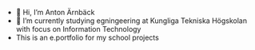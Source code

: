 - 👋 Hi, I’m Anton Ärnbäck
- 🌱 I’m currently studying egningeering at Kungliga Tekniska Högskolan with focus on Information Technology
- This is an e.portfolio for my school projects

<!---
arnbaeck/arnbaeck is a ✨ special ✨ repository because its `README.md` (this file) appears on your GitHub profile.
You can click the Preview link to take a look at your changes.
--->
